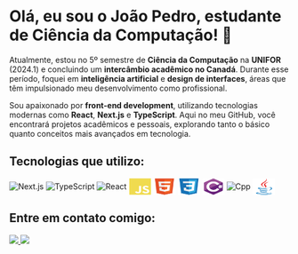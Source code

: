 
# Olá, eu sou o João Pedro, estudante de Ciência da Computação! 🚀

Atualmente, estou no 5º semestre de **Ciência da Computação** na **UNIFOR** (2024.1) e concluindo um **intercâmbio acadêmico no Canadá**. Durante esse período, foquei em **inteligência artificial** e **design de interfaces**, áreas que têm impulsionado meu desenvolvimento como profissional.

Sou apaixonado por **front-end development**, utilizando tecnologias modernas como **React**, **Next.js** e **TypeScript**. Aqui no meu GitHub, você encontrará projetos acadêmicos e pessoais, explorando tanto o básico quanto conceitos mais avançados em tecnologia.

## Tecnologias que utilizo:
<div style="display: inline_block">
  <img align="center" alt="Next.js" height="30" width="40" src="https://iconape.com/wp-content/files/gm/82643/svg/nextjs-icon.svg](https://cdn.jsdelivr.net/gh/devicons/devicon@latest/icons/nextjs/nextjs-original.svg">
  <img align="center" alt="TypeScript" height="30" width="40" src="https://cdn.jsdelivr.net/gh/devicons/devicon/icons/typescript/typescript-original.svg">
  <img align="center" alt="React" height="30" width="40" src="https://cdn.jsdelivr.net/gh/devicons/devicon/icons/react/react-original.svg">
  <img align="center" alt="Js" height="30" width="40" src="https://raw.githubusercontent.com/devicons/devicon/master/icons/javascript/javascript-plain.svg">
  <img align="center" alt="HTML" height="30" width="40" src="https://raw.githubusercontent.com/devicons/devicon/master/icons/html5/html5-original.svg">
  <img align="center" alt="CSS" height="30" width="40" src="https://raw.githubusercontent.com/devicons/devicon/master/icons/css3/css3-original.svg">
  <img align="center" alt="Csharp" height="30" width="40" src="https://raw.githubusercontent.com/devicons/devicon/master/icons/csharp/csharp-original.svg">
  <img align="center" alt="Cpp" height="30" width="40" src="https://cdn.jsdelivr.net/gh/devicons/devicon/icons/cplusplus/cplusplus-original.svg">
  <img align="center" alt="Java" height="30" width="40" src="https://raw.githubusercontent.com/devicons/devicon/master/icons/java/java-original.svg">
</div>

## Entre em contato comigo:
<div>
  <a href="mailto:jpsampaio@edu.unifor.br">
    <img src="https://img.shields.io/badge/-Gmail-%23333?style=for-the-badge&logo=gmail&logoColor=white" target="_blank">
  </a>
  <a href="https://www.linkedin.com/in/joao-pedro-sampaio-ribeiro/" target="_blank">
    <img src="https://img.shields.io/badge/-LinkedIn-%230077B5?style=for-the-badge&logo=linkedin&logoColor=white" target="_blank">
  </a> 
</div>
